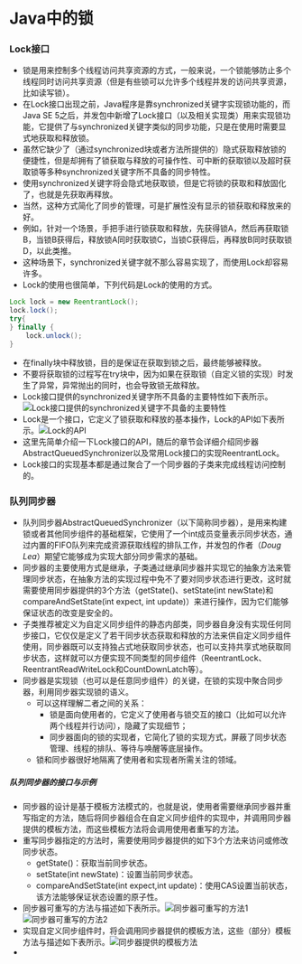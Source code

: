 # Java中的锁

### Lock接口

- 锁是用来控制多个线程访问共享资源的方式，一般来说，一个锁能够防止多个线程同时访问共享资源（但是有些锁可以允许多个线程并发的访问共享资源，比如读写锁）。
- 在Lock接口出现之前，Java程序是靠synchronized关键字实现锁功能的，而Java SE 5之后，并发包中新增了Lock接口（以及相关实现类）用来实现锁功能，它提供了与synchronized关键字类似的同步功能，只是在使用时需要显式地获取和释放锁。
- 虽然它缺少了（通过synchronized块或者方法所提供的）隐式获取释放锁的便捷性，但是却拥有了锁获取与释放的可操作性、可中断的获取锁以及超时获取锁等多种synchronized关键字所不具备的同步特性。
- 使用synchronized关键字将会隐式地获取锁，但是它将锁的获取和释放固化了，也就是先获取再释放。
- 当然，这种方式简化了同步的管理，可是扩展性没有显示的锁获取和释放来的好。
- 例如，针对一个场景，手把手进行锁获取和释放，先获得锁A，然后再获取锁B，当锁B获得后，释放锁A同时获取锁C，当锁C获得后，再释放B同时获取锁D，以此类推。
- 这种场景下，synchronized关键字就不那么容易实现了，而使用Lock却容易许多。
- Lock的使用也很简单，下列代码是Lock的使用的方式。


```Java
Lock lock = new ReentrantLock();
lock.lock();
try{
} finally {
    lock.unlock();
}
```

- 在finally块中释放锁，目的是保证在获取到锁之后，最终能够被释放。
- 不要将获取锁的过程写在try块中，因为如果在获取锁（自定义锁的实现）时发生了异常，异常抛出的同时，也会导致锁无故释放。
- Lock接口提供的synchronized关键字所不具备的主要特性如下表所示。![Lock接口提供的synchronized关键字不具备的主要特性](https://github.com/walmt/Java-Concurrent-Notes/blob/master/img/81.png?raw=true)
- Lock是一个接口，它定义了锁获取和释放的基本操作，Lock的API如下表所示。![Lock的API](https://github.com/walmt/Java-Concurrent-Notes/blob/master/img/82.png?raw=true)
- 这里先简单介绍一下Lock接口的API，随后的章节会详细介绍同步器AbstractQueuedSynchronizer以及常用Lock接口的实现ReentrantLock。
- Lock接口的实现基本都是通过聚合了一个同步器的子类来完成线程访问控制的。

### 队列同步器

- 队列同步器AbstractQueuedSynchronizer（以下简称同步器），是用来构建锁或者其他同步组件的基础框架，它使用了一个int成员变量表示同步状态，通过内置的FIFO队列来完成资源获取线程的排队工作，并发包的作者（*Doug Lea*）期望它能够成为实现大部分同步需求的基础。
- 同步器的主要使用方式是继承，子类通过继承同步器并实现它的抽象方法来管理同步状态，在抽象方法的实现过程中免不了要对同步状态进行更改，这时就需要使用同步器提供的3个方法（getState()、setState(int newState)和compareAndSetState(int expect, int update)）来进行操作，因为它们能够保证状态的改变是安全的。
- 子类推荐被定义为自定义同步组件的静态内部类，同步器自身没有实现任何同步接口，它仅仅是定义了若干同步状态获取和释放的方法来供自定义同步组件使用，同步器既可以支持独占式地获取同步状态，也可以支持共享式地获取同步状态，这样就可以方便实现不同类型的同步组件（ReentrantLock、ReentrantReadWriteLock和CountDownLatch等）。
- 同步器是实现锁（也可以是任意同步组件）的关键，在锁的实现中聚合同步器，利用同步器实现锁的语义。
  - 可以这样理解二者之间的关系：
    - 锁是面向使用者的，它定义了使用者与锁交互的接口（比如可以允许两个线程并行访问），隐藏了实现细节；
    - 同步器面向的锁的实现者，它简化了锁的实现方式，屏蔽了同步状态管理、线程的排队、等待与唤醒等底层操作。
  - 锁和同步器很好地隔离了使用者和实现者所需关注的领域。

##### 队列同步器的接口与示例

- 同步器的设计是基于模板方法模式的，也就是说，使用者需要继承同步器并重写指定的方法，随后将同步器组合在自定义同步组件的实现中，并调用同步器提供的模板方法，而这些模板方法将会调用使用者重写的方法。
- 重写同步器指定的方法时，需要使用同步器提供的如下3个方法来访问或修改同步状态。
  - getState()：获取当前同步状态。
  - setState(int newState)：设置当前同步状态。
  - compareAndSetState(int expect,int update)：使用CAS设置当前状态，该方法能够保证状态设置的原子性。
- 同步器可重写的方法与描述如下表所示。![同步器可重写的方法1](https://github.com/walmt/Java-Concurrent-Notes/blob/master/img/83.png?raw=true)![同步器可重写的方法2](https://github.com/walmt/Java-Concurrent-Notes/blob/master/img/84.png?raw=true)
- 实现自定义同步组件时，将会调用同步器提供的模板方法，这些（部分）模板方法与描述如下表所示。![同步器提供的模板方法](https://github.com/walmt/Java-Concurrent-Notes/blob/master/img/85.png?raw=true)
- ​